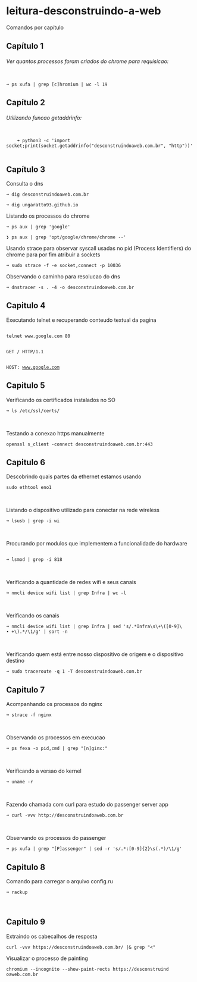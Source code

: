 # leitura-desconstruindo-a-web

Comandos por capítulo

<h2>Capítulo 1</h2>

<h6>Ver quantos processos foram criados do chrome para requisicao:
</h6>
  <code>
➜ ps xufa | grep [c]hromium | wc -l 19
</code>

<h2>Capítulo 2</h2>

<h6>Utilizando funcao getaddrinfo:
</h6>
  <code>
    ➜ python3 -c 'import socket;print(socket.getaddrinfo("desconstruindoaweb.com.br", "http"))'
  </code>

<h2>Capítulo 3</h2>
<p>Consulta o dns</p>
<p>
  <code>➜ dig desconstruindoaweb.com.br</code>
</p>
<p>
  <code>➜ dig ungaratto93.github.io</code>
</p>

<p>Listando os processos do chrome</p>
<p>
  <code>➜ ps aux | grep 'google'</code>
</p>
<p>
  <code>❯ ps aux | grep 'opt/google/chrome/chrome --'</code>

<p>Usando strace para observar syscall usadas no pid (Process Identifiers) do chrome para por fim atribuir a sockets </p>
<p>
  <code>➜ sudo strace -f -e socket,connect -p 10036</code>
</p>

<p>Observando o caminho para resolucao do dns</p>
<p><code>➜ dnstracer -s . -4 -o desconstruindoaweb.com.br</code></p>

<h2>Capitulo 4</h2>
<p>Executando telnet e recuperando conteudo textual da pagina</p>
<p>
  <code>
telnet www.google.com 80
  </code>
  <br>
<code>
GET / HTTP/1.1
  
HOST: www.google.com</code>
</p>

<h2>Capitulo 5</h2>
<p>Verificando os certificados instalados no SO</p>
<p><code>➜ ls /etc/ssl/certs/
</code></p>
<br>
<p>Testando a conexao https manualmente</p>
<p><code>openssl s_client -connect desconstruindoaweb.com.br:443</code></p>

<h2>Capitulo 6</h2>
<p>Descobrindo quais partes da ethernet estamos usando</p>
<p>
  <code>sudo ethtool eno1</code>
</p>
<br>
<p>Listando o dispositivo utilizado para conectar na rede wireless</p>
<p><code>➜ lsusb | grep -i wi</code></p>
<br>
<p>Procurando por modulos que implementem a funcionalidade do hardware</p>
<p>
<code>
➜ lsmod | grep -i 818
</code>
</p>
<br>
<p>Verificando a quantidade de redes wifi e seus canais</p>
<p><code>➜ nmcli device wifi list | grep Infra | wc -l
</code></p>
<br>
<p>Verificando os canais</p>
<p><code>➜ nmcli device wifi list | grep Infra | sed 's/.*Infra\s\+\([0-9]\
∙ +\).*/\1/g' | sort -n</code></p>
<br>
<p>Verificando quem está entre nosso dispositivo de origem e o dispositivo destino</p>
<p><code>➜ sudo traceroute -q 1 -T desconstruindoaweb.com.br</code></p>
<h2>Capitulo 7</h2>
<p>Acompanhando os processos do nginx</p>
<p><code>➜ strace -f nginx</code></p>
<br>
<p>Observando os processos em execucao</p>
<p><code>➜ ps fexa -o pid,cmd | grep "[n]ginx:"</code></p>
<br>
<p>Verificando a versao do kernel</p>
<p><code>➜ uname -r</code></p>
<br>
<p>Fazendo chamada com curl para estudo do passenger server app</p>
<p><code>➜ curl -vvv http://desconstruindoaweb.com.br</code></p>
<br>
<p>Observando os processos do passenger</p>
<p><code>➜ ps xufa | grep "[P]assenger" | sed -r 's/.*:[0-9]{2}\s(.*)/\1/g'</code></p>
<h2>Capitulo 8</h2>
<p>Comando para carregar o arquivo config.ru</p>
<p><code>➜ rackup</code></p>


<br>
<h2>Capitulo 9</h2>
<p>Extraindo os cabecalhos de resposta</p>
<p><code>curl -vvv https://desconstruindoaweb.com.br/ |& grep "<" </code></p>
  <p>Visualizar o processo de painting</p>
    <p><code>chromium --incognito --show-paint-rects https://desconstruind
oaweb.com.br</code></p>
